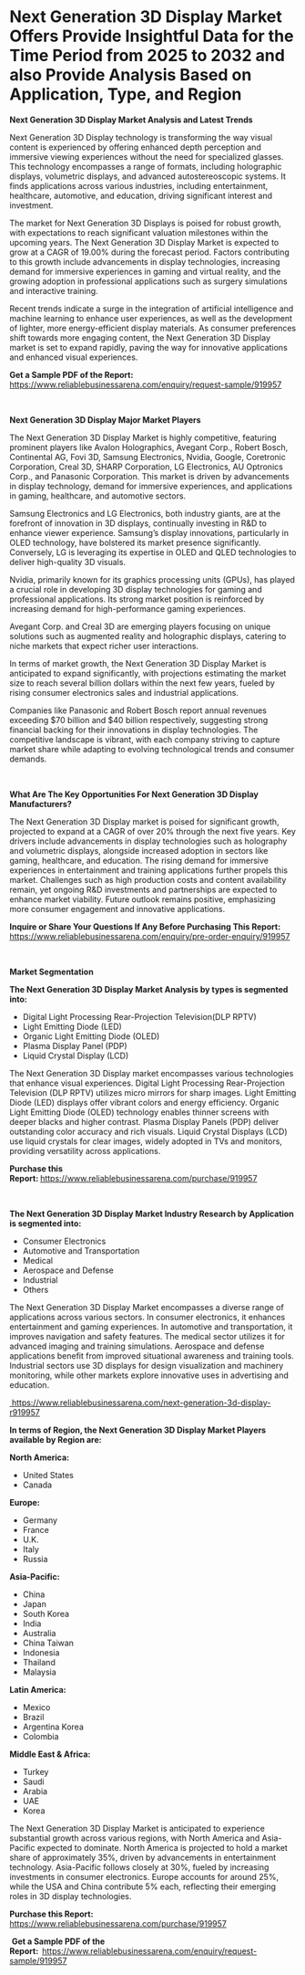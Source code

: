<p><h1>Next Generation 3D Display Market Offers Provide Insightful Data for the Time Period from 2025 to 2032 and also Provide Analysis Based on Application, Type, and Region</h1></p><p><strong>Next Generation 3D Display Market Analysis and Latest Trends</strong></p>
<p><p>Next Generation 3D Display technology is transforming the way visual content is experienced by offering enhanced depth perception and immersive viewing experiences without the need for specialized glasses. This technology encompasses a range of formats, including holographic displays, volumetric displays, and advanced autostereoscopic systems. It finds applications across various industries, including entertainment, healthcare, automotive, and education, driving significant interest and investment.</p><p>The market for Next Generation 3D Displays is poised for robust growth, with expectations to reach significant valuation milestones within the upcoming years. The Next Generation 3D Display Market is expected to grow at a CAGR of 19.00% during the forecast period. Factors contributing to this growth include advancements in display technologies, increasing demand for immersive experiences in gaming and virtual reality, and the growing adoption in professional applications such as surgery simulations and interactive training.</p><p>Recent trends indicate a surge in the integration of artificial intelligence and machine learning to enhance user experiences, as well as the development of lighter, more energy-efficient display materials. As consumer preferences shift towards more engaging content, the Next Generation 3D Display market is set to expand rapidly, paving the way for innovative applications and enhanced visual experiences.</p></p>
<p><strong>Get a Sample PDF of the Report:&nbsp;</strong> <a href="https://www.reliablebusinessarena.com/enquiry/request-sample/919957?utm_campaign=3576&utm_medium=2&utm_source=Github&utm_content=ia&utm_term=16042025&utm_id=next-generation-3d-display">https://www.reliablebusinessarena.com/enquiry/request-sample/919957</a></p>
<p>&nbsp;</p>
<p><strong>Next Generation 3D Display Major Market Players</strong></p>
<p><p>The Next Generation 3D Display Market is highly competitive, featuring prominent players like Avalon Holographics, Avegant Corp., Robert Bosch, Continental AG, Fovi 3D, Samsung Electronics, Nvidia, Google, Coretronic Corporation, Creal 3D, SHARP Corporation, LG Electronics, AU Optronics Corp., and Panasonic Corporation. This market is driven by advancements in display technology, demand for immersive experiences, and applications in gaming, healthcare, and automotive sectors.</p><p>Samsung Electronics and LG Electronics, both industry giants, are at the forefront of innovation in 3D displays, continually investing in R&D to enhance viewer experience. Samsung’s display innovations, particularly in OLED technology, have bolstered its market presence significantly. Conversely, LG is leveraging its expertise in OLED and QLED technologies to deliver high-quality 3D visuals.</p><p>Nvidia, primarily known for its graphics processing units (GPUs), has played a crucial role in developing 3D display technologies for gaming and professional applications. Its strong market position is reinforced by increasing demand for high-performance gaming experiences.</p><p>Avegant Corp. and Creal 3D are emerging players focusing on unique solutions such as augmented reality and holographic displays, catering to niche markets that expect richer user interactions.</p><p>In terms of market growth, the Next Generation 3D Display Market is anticipated to expand significantly, with projections estimating the market size to reach several billion dollars within the next few years, fueled by rising consumer electronics sales and industrial applications.</p><p>Companies like Panasonic and Robert Bosch report annual revenues exceeding $70 billion and $40 billion respectively, suggesting strong financial backing for their innovations in display technologies. The competitive landscape is vibrant, with each company striving to capture market share while adapting to evolving technological trends and consumer demands.</p></p>
<p>&nbsp;</p>
<p><strong>What Are The Key Opportunities For Next Generation 3D Display Manufacturers?</strong></p>
<p><p>The Next Generation 3D Display market is poised for significant growth, projected to expand at a CAGR of over 20% through the next five years. Key drivers include advancements in display technologies such as holography and volumetric displays, alongside increased adoption in sectors like gaming, healthcare, and education. The rising demand for immersive experiences in entertainment and training applications further propels this market. Challenges such as high production costs and content availability remain, yet ongoing R&D investments and partnerships are expected to enhance market viability. Future outlook remains positive, emphasizing more consumer engagement and innovative applications.</p></p>
<p><strong>Inquire or Share Your Questions If Any Before Purchasing This Report:</strong> <a href="https://www.reliablebusinessarena.com/enquiry/pre-order-enquiry/919957?utm_campaign=3576&utm_medium=2&utm_source=Github&utm_content=ia&utm_term=16042025&utm_id=next-generation-3d-display">https://www.reliablebusinessarena.com/enquiry/pre-order-enquiry/919957</a></p>
<p>&nbsp;</p>
<p><strong>Market Segmentation</strong></p>
<p><strong>The Next Generation 3D Display Market Analysis by types is segmented into:</strong></p>
<p><ul><li>Digital Light Processing Rear-Projection Television(DLP RPTV)</li><li>Light Emitting Diode (LED)</li><li>Organic Light Emitting Diode (OLED)</li><li>Plasma Display Panel (PDP)</li><li>Liquid Crystal Display (LCD)</li></ul></p>
<p><p>The Next Generation 3D Display market encompasses various technologies that enhance visual experiences. Digital Light Processing Rear-Projection Television (DLP RPTV) utilizes micro mirrors for sharp images. Light Emitting Diode (LED) displays offer vibrant colors and energy efficiency. Organic Light Emitting Diode (OLED) technology enables thinner screens with deeper blacks and higher contrast. Plasma Display Panels (PDP) deliver outstanding color accuracy and rich visuals. Liquid Crystal Displays (LCD) use liquid crystals for clear images, widely adopted in TVs and monitors, providing versatility across applications.</p></p>
<p><strong>Purchase this Report:&nbsp;</strong><a href="https://www.reliablebusinessarena.com/purchase/919957?utm_campaign=3576&utm_medium=2&utm_source=Github&utm_content=ia&utm_term=16042025&utm_id=next-generation-3d-display">https://www.reliablebusinessarena.com/purchase/919957</a></p>
<p>&nbsp;</p>
<p><strong>The Next Generation 3D Display Market Industry Research by Application is segmented into:</strong></p>
<p><ul><li>Consumer Electronics</li><li>Automotive and Transportation</li><li>Medical</li><li>Aerospace and Defense</li><li>Industrial</li><li>Others</li></ul></p>
<p><p>The Next Generation 3D Display Market encompasses a diverse range of applications across various sectors. In consumer electronics, it enhances entertainment and gaming experiences. In automotive and transportation, it improves navigation and safety features. The medical sector utilizes it for advanced imaging and training simulations. Aerospace and defense applications benefit from improved situational awareness and training tools. Industrial sectors use 3D displays for design visualization and machinery monitoring, while other markets explore innovative uses in advertising and education.</p></p>
<p><a href="https://www.reliablebusinessarena.com/next-generation-3d-display-r919957?utm_campaign=3576&utm_medium=2&utm_source=Github&utm_content=ia&utm_term=16042025&utm_id=next-generation-3d-display">&nbsp;https://www.reliablebusinessarena.com/next-generation-3d-display-r919957</a></p>
<p><strong>In terms of Region, the Next Generation 3D Display Market Players available by Region are:</strong></p>
<p>
    <p> <strong> North America: </strong>
        <ul>
            <li>United States</li>
            <li>Canada</li>
        </ul>
        </p> 
    <p> <strong> Europe: </strong>
        <ul>
            <li>Germany</li>
            <li>France</li>
            <li>U.K.</li>
            <li>Italy</li>
            <li>Russia</li>
        </ul>
        </p> 
    <p> <strong> Asia-Pacific: </strong>
        <ul>
            <li>China</li>
            <li>Japan</li>
            <li>South Korea</li>
            <li>India</li>
            <li>Australia</li>
            <li>China Taiwan</li>
            <li>Indonesia</li>
            <li>Thailand</li>
            <li>Malaysia</li>
        </ul>
        </p> 
    <p> <strong> Latin America: </strong>
        <ul>
            <li>Mexico</li>
            <li>Brazil</li>
            <li>Argentina Korea</li>
            <li>Colombia</li>
        </ul>
        </p> 
    <p> <strong> Middle East & Africa: </strong>
        <ul>
            <li>Turkey</li>
            <li>Saudi</li>
            <li>Arabia</li>
            <li>UAE</li>
            <li>Korea</li>
        </ul>
    </p>
    </p>
<p><p>The Next Generation 3D Display Market is anticipated to experience substantial growth across various regions, with North America and Asia-Pacific expected to dominate. North America is projected to hold a market share of approximately 35%, driven by advancements in entertainment technology. Asia-Pacific follows closely at 30%, fueled by increasing investments in consumer electronics. Europe accounts for around 25%, while the USA and China contribute 5% each, reflecting their emerging roles in 3D display technologies.</p></p>
<p><strong>Purchase this Report: </strong><a href="https://www.reliablebusinessarena.com/purchase/919957?utm_campaign=3576&utm_medium=2&utm_source=Github&utm_content=ia&utm_term=16042025&utm_id=next-generation-3d-display">https://www.reliablebusinessarena.com/purchase/919957</a></p>
<p>&nbsp;<strong>Get a Sample PDF of the Report:&nbsp;&nbsp;</strong><a href="https://www.reliablebusinessarena.com/enquiry/request-sample/919957?utm_campaign=3576&utm_medium=2&utm_source=Github&utm_content=ia&utm_term=16042025&utm_id=next-generation-3d-display">https://www.reliablebusinessarena.com/enquiry/request-sample/919957</a></p>
<p><strong></strong></p>
<p><p></p><p></p><p></p></p>